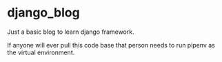 # django_blog
Just a basic blog to learn django framework.

If anyone will ever pull this code base that person needs to run pipenv as the virtual environment.
